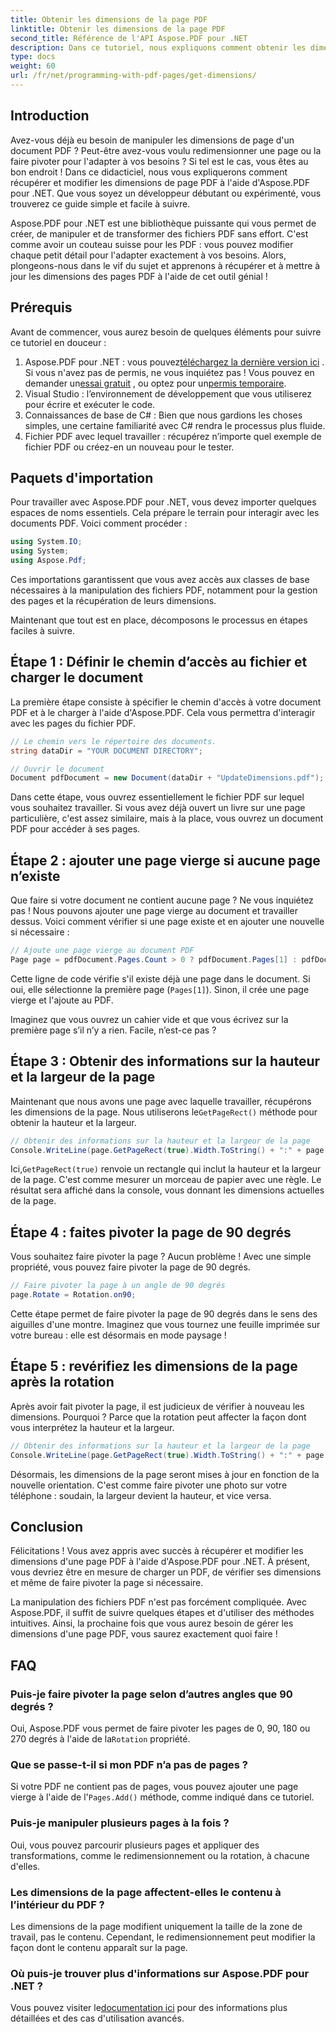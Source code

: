 ```yaml
---
title: Obtenir les dimensions de la page PDF
linktitle: Obtenir les dimensions de la page PDF
second_title: Référence de l'API Aspose.PDF pour .NET
description: Dans ce tutoriel, nous expliquons comment obtenir les dimensions d'une page PDF et effectuer des manipulations à l'aide d'Aspose.PDF pour .NET. Des étapes détaillées sont fournies pour vous guider tout au long du processus.
type: docs
weight: 60
url: /fr/net/programming-with-pdf-pages/get-dimensions/
---
```

## Introduction

Avez-vous déjà eu besoin de manipuler les dimensions de page d'un document PDF ? Peut-être avez-vous voulu redimensionner une page ou la faire pivoter pour l'adapter à vos besoins ? Si tel est le cas, vous êtes au bon endroit ! Dans ce didacticiel, nous vous expliquerons comment récupérer et modifier les dimensions de page PDF à l'aide d'Aspose.PDF pour .NET. Que vous soyez un développeur débutant ou expérimenté, vous trouverez ce guide simple et facile à suivre.

Aspose.PDF pour .NET est une bibliothèque puissante qui vous permet de créer, de manipuler et de transformer des fichiers PDF sans effort. C'est comme avoir un couteau suisse pour les PDF : vous pouvez modifier chaque petit détail pour l'adapter exactement à vos besoins. Alors, plongeons-nous dans le vif du sujet et apprenons à récupérer et à mettre à jour les dimensions des pages PDF à l'aide de cet outil génial !

## Prérequis

Avant de commencer, vous aurez besoin de quelques éléments pour suivre ce tutoriel en douceur :

1.  Aspose.PDF pour .NET : vous pouvez[téléchargez la dernière version ici](https://releases.aspose.com/pdf/net/) . Si vous n'avez pas de permis, ne vous inquiétez pas ! Vous pouvez en demander un[essai gratuit](https://releases.aspose.com/) , ou optez pour un[permis temporaire](https://purchase.aspose.com/temporary-license/).
2. Visual Studio : l’environnement de développement que vous utiliserez pour écrire et exécuter le code.
3. Connaissances de base de C# : Bien que nous gardions les choses simples, une certaine familiarité avec C# rendra le processus plus fluide.
4. Fichier PDF avec lequel travailler : récupérez n’importe quel exemple de fichier PDF ou créez-en un nouveau pour le tester.

## Paquets d'importation

Pour travailler avec Aspose.PDF pour .NET, vous devez importer quelques espaces de noms essentiels. Cela prépare le terrain pour interagir avec les documents PDF. Voici comment procéder :

```csharp
using System.IO;
using System;
using Aspose.Pdf;
```

Ces importations garantissent que vous avez accès aux classes de base nécessaires à la manipulation des fichiers PDF, notamment pour la gestion des pages et la récupération de leurs dimensions.

Maintenant que tout est en place, décomposons le processus en étapes faciles à suivre.

## Étape 1 : Définir le chemin d’accès au fichier et charger le document

La première étape consiste à spécifier le chemin d'accès à votre document PDF et à le charger à l'aide d'Aspose.PDF. Cela vous permettra d'interagir avec les pages du fichier PDF.

```csharp
// Le chemin vers le répertoire des documents.
string dataDir = "YOUR DOCUMENT DIRECTORY";

// Ouvrir le document
Document pdfDocument = new Document(dataDir + "UpdateDimensions.pdf");
```

Dans cette étape, vous ouvrez essentiellement le fichier PDF sur lequel vous souhaitez travailler. Si vous avez déjà ouvert un livre sur une page particulière, c'est assez similaire, mais à la place, vous ouvrez un document PDF pour accéder à ses pages.

## Étape 2 : ajouter une page vierge si aucune page n’existe

Que faire si votre document ne contient aucune page ? Ne vous inquiétez pas ! Nous pouvons ajouter une page vierge au document et travailler dessus. Voici comment vérifier si une page existe et en ajouter une nouvelle si nécessaire :

```csharp
// Ajoute une page vierge au document PDF
Page page = pdfDocument.Pages.Count > 0 ? pdfDocument.Pages[1] : pdfDocument.Pages.Add();
```

Cette ligne de code vérifie s'il existe déjà une page dans le document. Si oui, elle sélectionne la première page (`Pages[1]`). Sinon, il crée une page vierge et l'ajoute au PDF.

Imaginez que vous ouvrez un cahier vide et que vous écrivez sur la première page s’il n’y a rien. Facile, n’est-ce pas ?

## Étape 3 : Obtenir des informations sur la hauteur et la largeur de la page

 Maintenant que nous avons une page avec laquelle travailler, récupérons les dimensions de la page. Nous utiliserons le`GetPageRect()` méthode pour obtenir la hauteur et la largeur.

```csharp
// Obtenir des informations sur la hauteur et la largeur de la page
Console.WriteLine(page.GetPageRect(true).Width.ToString() + ":" + page.GetPageRect(true).Height.ToString());
```

 Ici,`GetPageRect(true)` renvoie un rectangle qui inclut la hauteur et la largeur de la page. C'est comme mesurer un morceau de papier avec une règle. Le résultat sera affiché dans la console, vous donnant les dimensions actuelles de la page.

## Étape 4 : faites pivoter la page de 90 degrés

Vous souhaitez faire pivoter la page ? Aucun problème ! Avec une simple propriété, vous pouvez faire pivoter la page de 90 degrés.

```csharp
// Faire pivoter la page à un angle de 90 degrés
page.Rotate = Rotation.on90;
```

Cette étape permet de faire pivoter la page de 90 degrés dans le sens des aiguilles d'une montre. Imaginez que vous tournez une feuille imprimée sur votre bureau : elle est désormais en mode paysage !

## Étape 5 : revérifiez les dimensions de la page après la rotation

Après avoir fait pivoter la page, il est judicieux de vérifier à nouveau les dimensions. Pourquoi ? Parce que la rotation peut affecter la façon dont vous interprétez la hauteur et la largeur.

```csharp
// Obtenir des informations sur la hauteur et la largeur de la page
Console.WriteLine(page.GetPageRect(true).Width.ToString() + ":" + page.GetPageRect(true).Height.ToString());
```

Désormais, les dimensions de la page seront mises à jour en fonction de la nouvelle orientation. C'est comme faire pivoter une photo sur votre téléphone : soudain, la largeur devient la hauteur, et vice versa.


## Conclusion

Félicitations ! Vous avez appris avec succès à récupérer et modifier les dimensions d'une page PDF à l'aide d'Aspose.PDF pour .NET. À présent, vous devriez être en mesure de charger un PDF, de vérifier ses dimensions et même de faire pivoter la page si nécessaire.

La manipulation des fichiers PDF n'est pas forcément compliquée. Avec Aspose.PDF, il suffit de suivre quelques étapes et d'utiliser des méthodes intuitives. Ainsi, la prochaine fois que vous aurez besoin de gérer les dimensions d'une page PDF, vous saurez exactement quoi faire !

## FAQ

### Puis-je faire pivoter la page selon d’autres angles que 90 degrés ?
 Oui, Aspose.PDF vous permet de faire pivoter les pages de 0, 90, 180 ou 270 degrés à l'aide de la`Rotation` propriété.

### Que se passe-t-il si mon PDF n’a pas de pages ?
 Si votre PDF ne contient pas de pages, vous pouvez ajouter une page vierge à l'aide de l'`Pages.Add()` méthode, comme indiqué dans ce tutoriel.

### Puis-je manipuler plusieurs pages à la fois ?
Oui, vous pouvez parcourir plusieurs pages et appliquer des transformations, comme le redimensionnement ou la rotation, à chacune d'elles.

### Les dimensions de la page affectent-elles le contenu à l’intérieur du PDF ?
Les dimensions de la page modifient uniquement la taille de la zone de travail, pas le contenu. Cependant, le redimensionnement peut modifier la façon dont le contenu apparaît sur la page.

### Où puis-je trouver plus d'informations sur Aspose.PDF pour .NET ?
 Vous pouvez visiter le[documentation ici](https://reference.aspose.com/pdf/net/) pour des informations plus détaillées et des cas d'utilisation avancés.